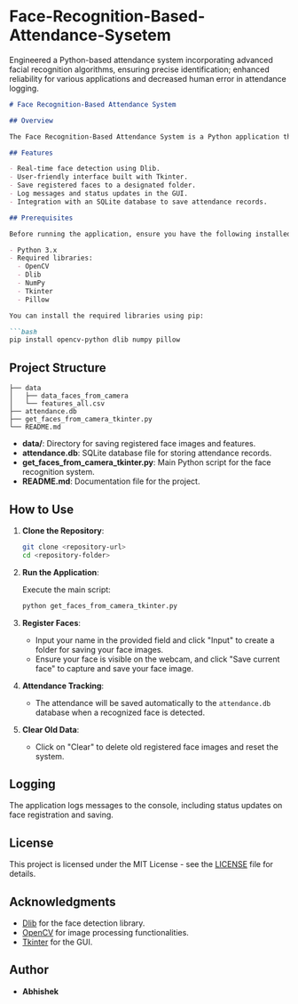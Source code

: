 # Face-Recognition-Based-Attendance-Sysetem
 Engineered a Python-based attendance system incorporating advanced facial recognition  algorithms, ensuring precise identification; enhanced reliability for various applications and  decreased human error in attendance logging.


```markdown
# Face Recognition-Based Attendance System

## Overview

The Face Recognition-Based Attendance System is a Python application that utilizes OpenCV and Dlib for real-time face detection and recognition. The application captures images from a webcam and allows users to register their faces. The registered faces are stored in a structured format for later use in attendance tracking.

## Features

- Real-time face detection using Dlib.
- User-friendly interface built with Tkinter.
- Save registered faces to a designated folder.
- Log messages and status updates in the GUI.
- Integration with an SQLite database to save attendance records.

## Prerequisites

Before running the application, ensure you have the following installed:

- Python 3.x
- Required libraries:
  - OpenCV
  - Dlib
  - NumPy
  - Tkinter
  - Pillow

You can install the required libraries using pip:

```bash
pip install opencv-python dlib numpy pillow
```

## Project Structure

```
├── data
│   ├── data_faces_from_camera
│   └── features_all.csv
├── attendance.db
├── get_faces_from_camera_tkinter.py
└── README.md
```

- **data/**: Directory for saving registered face images and features.
- **attendance.db**: SQLite database file for storing attendance records.
- **get_faces_from_camera_tkinter.py**: Main Python script for the face recognition system.
- **README.md**: Documentation file for the project.

## How to Use

1. **Clone the Repository**:

   ```bash
   git clone <repository-url>
   cd <repository-folder>
   ```

2. **Run the Application**:

   Execute the main script:

   ```bash
   python get_faces_from_camera_tkinter.py
   ```

3. **Register Faces**:

   - Input your name in the provided field and click "Input" to create a folder for saving your face images.
   - Ensure your face is visible on the webcam, and click "Save current face" to capture and save your face image.

4. **Attendance Tracking**:

   - The attendance will be saved automatically to the `attendance.db` database when a recognized face is detected.

5. **Clear Old Data**:

   - Click on "Clear" to delete old registered face images and reset the system.

## Logging

The application logs messages to the console, including status updates on face registration and saving.

## License

This project is licensed under the MIT License - see the [LICENSE](LICENSE) file for details.

## Acknowledgments

- [Dlib](http://dlib.net/) for the face detection library.
- [OpenCV](https://opencv.org/) for image processing functionalities.
- [Tkinter](https://docs.python.org/3/library/tkinter.html) for the GUI.

## Author

- **Abhishek** 
